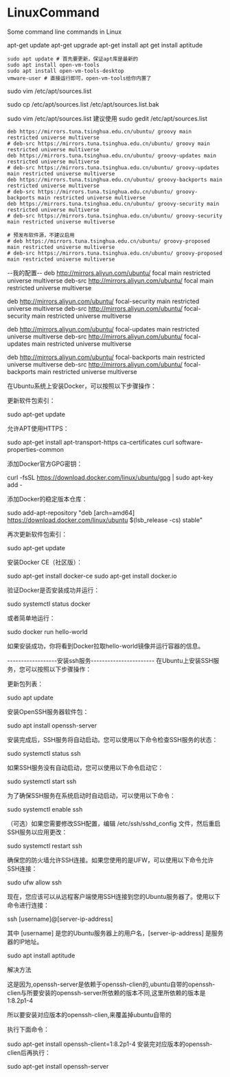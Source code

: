 # LinuxCommand

Some command line commands in Linux


 apt-get update
 apt-get upgrade apt-get install <packagename>
 apt get install aptitude 

```#共享剪贴板
sudo apt update # 首先要更新，保证apt库是最新的
sudo apt install open-vm-tools
sudo apt install open-vm-tools-desktop
vmware-user # 直接运行即可，open-vm-tools给你内置了
```

sudo vim /etc/apt/sources.list

sudo  cp   /etc/apt/sources.list   /etc/apt/sources.list.bak

sudo vim /etc/apt/sources.list
建议使用 sudo gedit /etc/apt/sources.list

```# 默认注释了源码镜像以提高 apt update 速度，如有需要可自行取消注释
deb https://mirrors.tuna.tsinghua.edu.cn/ubuntu/ groovy main restricted universe multiverse
# deb-src https://mirrors.tuna.tsinghua.edu.cn/ubuntu/ groovy main restricted universe multiverse
deb https://mirrors.tuna.tsinghua.edu.cn/ubuntu/ groovy-updates main restricted universe multiverse
# deb-src https://mirrors.tuna.tsinghua.edu.cn/ubuntu/ groovy-updates main restricted universe multiverse
deb https://mirrors.tuna.tsinghua.edu.cn/ubuntu/ groovy-backports main restricted universe multiverse
# deb-src https://mirrors.tuna.tsinghua.edu.cn/ubuntu/ groovy-backports main restricted universe multiverse
deb https://mirrors.tuna.tsinghua.edu.cn/ubuntu/ groovy-security main restricted universe multiverse
# deb-src https://mirrors.tuna.tsinghua.edu.cn/ubuntu/ groovy-security main restricted universe multiverse

# 预发布软件源，不建议启用
# deb https://mirrors.tuna.tsinghua.edu.cn/ubuntu/ groovy-proposed main restricted universe multiverse
# deb-src https://mirrors.tuna.tsinghua.edu.cn/ubuntu/ groovy-proposed main restricted universe multiverse
```


--我的配置--
deb http://mirrors.aliyun.com/ubuntu/ focal main restricted universe multiverse
deb-src http://mirrors.aliyun.com/ubuntu/ focal main restricted universe multiverse
 
deb http://mirrors.aliyun.com/ubuntu/ focal-security main restricted universe multiverse
deb-src http://mirrors.aliyun.com/ubuntu/ focal-security main restricted universe multiverse
 
deb http://mirrors.aliyun.com/ubuntu/ focal-updates main restricted universe multiverse
deb-src http://mirrors.aliyun.com/ubuntu/ focal-updates main restricted universe multiverse
 
deb http://mirrors.aliyun.com/ubuntu/ focal-backports main restricted universe multiverse
deb-src http://mirrors.aliyun.com/ubuntu/ focal-backports main restricted universe multiverse




在Ubuntu系统上安装Docker，可以按照以下步骤操作：

更新软件包索引：

sudo apt-get update

允许APT使用HTTPS：

sudo apt-get install apt-transport-https ca-certificates curl software-properties-common

添加Docker官方GPG密钥：

curl -fsSL https://download.docker.com/linux/ubuntu/gpg | sudo apt-key add -

添加Docker的稳定版本仓库：

sudo add-apt-repository "deb [arch=amd64] https://download.docker.com/linux/ubuntu $(lsb_release -cs) stable"

再次更新软件包索引：

sudo apt-get update

安装Docker CE（社区版）：

sudo apt-get install docker-ce
sudo apt-get install docker.io

验证Docker是否安装成功并运行：

sudo systemctl status docker

或者简单地运行：

sudo docker run hello-world

如果安装成功，你将看到Docker拉取hello-world镜像并运行容器的信息。



------------------安装ssh服务-----------------------
在Ubuntu上安装SSH服务，您可以按照以下步骤操作：

更新包列表：

sudo apt update

安装OpenSSH服务器软件包：

sudo apt install openssh-server

安装完成后，SSH服务将自动启动。您可以使用以下命令检查SSH服务的状态：

sudo systemctl status ssh

如果SSH服务没有自动启动，您可以使用以下命令启动它：

sudo systemctl start ssh

为了确保SSH服务在系统启动时自动启动，可以使用以下命令：

sudo systemctl enable ssh

（可选）如果您需要修改SSH配置，编辑 /etc/ssh/sshd_config 文件，然后重启SSH服务以应用更改：

sudo systemctl restart ssh

确保您的防火墙允许SSH连接。如果您使用的是UFW，可以使用以下命令允许SSH连接：

sudo ufw allow ssh

现在，您应该可以从远程客户端使用SSH连接到您的Ubuntu服务器了。使用以下命令进行连接：

ssh [username]@[server-ip-address]

其中 [username] 是您的Ubuntu服务器上的用户名，[server-ip-address] 是服务器的IP地址。

sudo apt install aptitude 


解决方法


这是因为,openssh-server是依赖于openssh-clien的,ubuntu自带的openssh-clien与所要安装的openssh-server所依赖的版本不同,这里所依赖的版本是 1:8.2p1-4

所以要安装对应版本的openssh-clien,来覆盖掉ubuntu自带的

执行下面命令：

sudo apt-get install openssh-client=1:8.2p1-4
安装完对应版本的openssh-clien后再执行：

sudo apt-get install openssh-server

